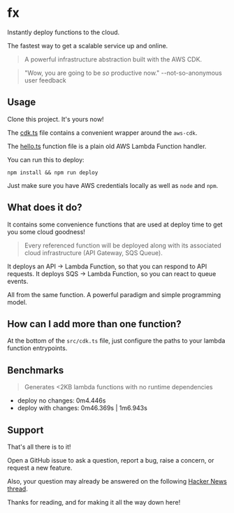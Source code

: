 # fx

Instantly deploy functions to the cloud.

The fastest way to get a scalable service up and online.

> A powerful infrastructure abstraction built with the AWS CDK.

> "Wow, you are going to be *so* productive now."
> --not-so-anonymous user feedback

## Usage

Clone this project. It's yours now! 

The [cdk.ts](./src/cdk.ts) file contains a convenient wrapper around the `aws-cdk`.

The [hello.ts](./src/hello.ts) function file is a plain old AWS Lambda Function handler.

You can run this to deploy:

```shell
npm install && npm run deploy
```

Just make sure you have AWS credentials locally as well as `node` and `npm`.

## What does it do?

It contains some convenience functions that are used at deploy time to get
you some cloud goodness!

> Every referenced function will be deployed
> along with its associated cloud infrastructure
> (API Gateway, SQS Queue).

It deploys an API -> Lambda Function, so that you can respond to API requests.
It deploys SQS -> Lambda Function, so you can react to queue events.

All from the same function. A powerful paradigm and simple programming model.

## How can I add more than one function?

At the bottom of the `src/cdk.ts` file, just configure the paths to your lambda function entrypoints.

## Benchmarks

> Generates <2KB lambda functions with no runtime dependencies

- deploy no changes: 0m4.446s
- deploy with changes: 0m46.369s | 1m6.943s

## Support

That's all there is to it!

Open a GitHub issue to ask a question, report a bug, raise a concern, or request a new feature.

Also, your question may already be answered on the following [Hacker News thread](https://news.ycombinator.com/item?id=25236969).

Thanks for reading, and for making it all the way down here!

